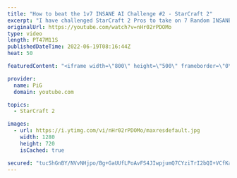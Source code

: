 ```yaml
---
title: "How to beat the 1v7 INSANE AI Challenge #2 - StarCraft 2"
excerpt: "I have challenged StarCraft 2 Pros to take on 7 Random INSANE Cheater AIs at once! Serral has said it is impossible unless maybe they're all Zergs. After Spirit (Soul) tried it first, the next person brave enough to try it is PiLiPiLi, a Protoss player. He took on 7 Random insane AIs all on Any Build."
originalUrl: https://youtube.com/watch?v=nHr02rPDOMo
type: video
length: PT47M11S
publishedDateTime: 2022-06-19T08:16:44Z
heat: 50

featuredContent: "<iframe width=\"800\" height=\"500\" frameborder=\"0\" src=\"https://www.youtube.com/embed/nHr02rPDOMo\" allow=\"accelerometer; autoplay; encrypted-media; gyroscope; picture-in-picture\" allowfullscreen></iframe>"

provider:
  name: PiG
  domain: youtube.com

topics:
  - StarCraft 2

images:
  - url: https://i.ytimg.com/vi/nHr02rPDOMo/maxresdefault.jpg
    width: 1280
    height: 720
    isCached: true

secured: "tucShGnBY/NVvNHjpo/Bg+GaUUfLPoAvFS4JIwpjumQ7CYziTrI2bQI+VCfKal2FTomuWQ3lPjFxo9Ve5qD9dVr0vwswc0uVSYC1vUAyJQd44UH9OZYwPBsoXtRkq75gMkWNPJcMQnlRT57u970cIA/Myn3+tKeGfjiYX4yb6UiAt/4GDxk9zxTNU7X1RY9KQfvTsjKnYrHxd3YVYEa751jPHO6dT2gw+nb/OHnR9qcB7W2fuVszPZWv+037wa2bdIfkWOlxseZszAajoZe88fGQ97z7VDNjvHJ+KSLF+NsSZMzCvCkOD1sro2ra0rhdPsj2aQ0MwRsx1+6j7+nAcCzSAJsI8I1qctS+ydHZbyIO78VYk3xQQBmNPgngu9Db9Sp8BRhuRPRKwNlY4X3TD651Qgs3t2kuV2TVdDs3BTg=;MBiwLX6Di+6Ol7/NO93Veg=="
---
```


